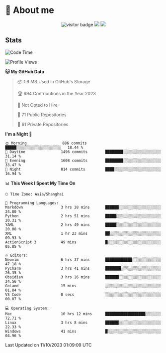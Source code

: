 <!-- ![](https://youpai.roccoshi.top/img/20200804214216.png) -->

# 🧐 About me
 
<p align="center">
<img src="https://visitor-badge.laobi.icu/badge?page_id=Lincest.Lincest&title=hits" alt="visitor badge"/>
<a href="mailto:imroccoshi@gmail.com"><img src="https://img.shields.io/badge/gmail-imroccoshi%40gmail.com-red"></a>
<a href="https://blog.roccoshi.top"><img src="https://img.shields.io/badge/blog-roccoshi-green"></a>
</p>

## Stats

<!--START_SECTION:waka-->
![Code Time](http://img.shields.io/badge/Code%20Time-619%20hrs%2057%20mins-blue)

![Profile Views](http://img.shields.io/badge/Profile%20Views-1-blue)

**🐱 My GitHub Data** 

> 📦 1.6 MB Used in GitHub's Storage 
 > 
> 🏆 694 Contributions in the Year 2023
 > 
> 🚫 Not Opted to Hire
 > 
> 📜 71 Public Repositories 
 > 
> 🔑 61 Private Repositories 
 > 
**I'm a Night 🦉** 

```text
🌞 Morning                886 commits         █████░░░░░░░░░░░░░░░░░░░░   18.44 % 
🌆 Daytime                1496 commits        ████████░░░░░░░░░░░░░░░░░   31.14 % 
🌃 Evening                1608 commits        ████████░░░░░░░░░░░░░░░░░   33.47 % 
🌙 Night                  814 commits         ████░░░░░░░░░░░░░░░░░░░░░   16.94 % 
```


📊 **This Week I Spent My Time On** 

```text
🕑︎ Time Zone: Asia/Shanghai

💬 Programming Languages: 
Markdown                 3 hrs 28 mins       ██████░░░░░░░░░░░░░░░░░░░   24.80 % 
Python                   2 hrs 51 mins       █████░░░░░░░░░░░░░░░░░░░░   20.31 % 
YAML                     2 hrs 49 mins       █████░░░░░░░░░░░░░░░░░░░░   20.08 % 
XML                      1 hr 23 mins        ██░░░░░░░░░░░░░░░░░░░░░░░   09.93 % 
ActionScript 3           49 mins             █░░░░░░░░░░░░░░░░░░░░░░░░   05.85 % 

🔥 Editors: 
Neovim                   6 hrs 37 mins       ████████████░░░░░░░░░░░░░   47.18 % 
PyCharm                  3 hrs 41 mins       ███████░░░░░░░░░░░░░░░░░░   26.35 % 
Obsidian                 3 hrs 26 mins       ██████░░░░░░░░░░░░░░░░░░░   24.56 % 
GoLand                   15 mins             ░░░░░░░░░░░░░░░░░░░░░░░░░   01.84 % 
VS Code                  0 secs              ░░░░░░░░░░░░░░░░░░░░░░░░░   00.07 % 

💻 Operating System: 
Mac                      10 hrs 12 mins      ██████████████████░░░░░░░   72.71 % 
Linux                    3 hrs 8 mins        ██████░░░░░░░░░░░░░░░░░░░   22.33 % 
Windows                  41 mins             █░░░░░░░░░░░░░░░░░░░░░░░░   04.96 % 
```


 Last Updated on 11/10/2023 01:09:09 UTC
<!--END_SECTION:waka-->


